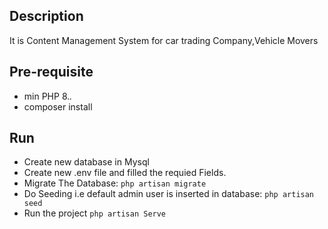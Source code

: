 ## Description
It is Content Management System for car trading Company,Vehicle Movers

## Pre-requisite
- min PHP 8.*.*
- composer install

## Run 
- Create new database in Mysql
- Create new .env file and filled the requied Fields.
- Migrate The Database:
```php artisan migrate```
- Do Seeding i.e default admin user is inserted in database:
```php artisan seed```
- Run the project
```php artisan Serve```